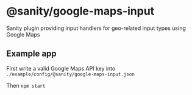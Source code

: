 # @sanity/google-maps-input

Sanity plugin providing input handlers for geo-related input types using Google Maps


## Example app

First write a valid Google Maps API key into ``./example/config/@sanity/google-maps-input.json`` 

Then ``npm start``
